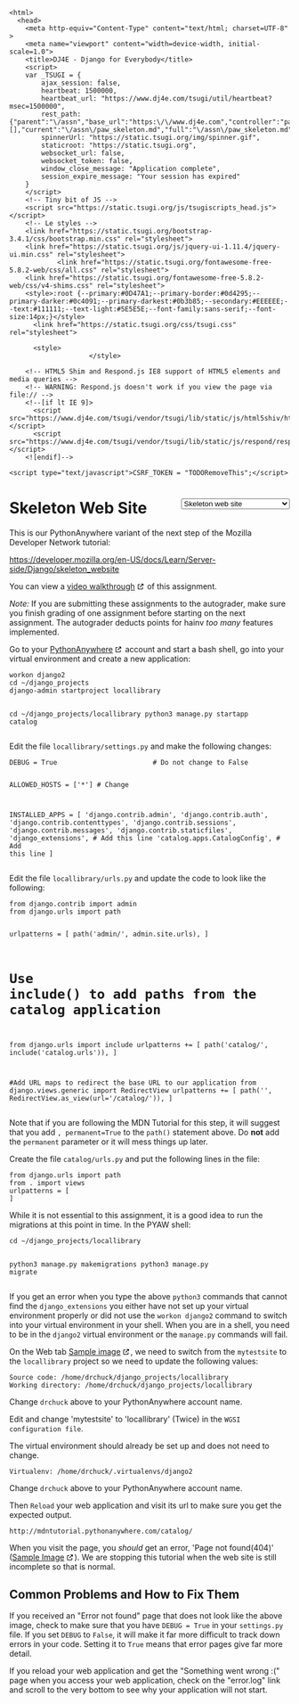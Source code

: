 <!DOCTYPE html>
    <html>
      <head>
        <meta http-equiv="Content-Type" content="text/html; charset=UTF-8" >
        <meta name="viewport" content="width=device-width, initial-scale=1.0">
        <title>DJ4E - Django for Everybody</title>
        <script>
        var _TSUGI = {
            ajax_session: false,
            heartbeat: 1500000,
            heartbeat_url: "https://www.dj4e.com/tsugi/util/heartbeat?msec=1500000",
            rest_path: {"parent":"\/assn","base_url":"https:\/\/www.dj4e.com","controller":"paw_skeleton.md","extra":"","action":false,"parameters":[],"current":"\/assn\/paw_skeleton.md","full":"\/assn\/paw_skeleton.md"},
            spinnerUrl: "https://static.tsugi.org/img/spinner.gif",
            staticroot: "https://static.tsugi.org",
            websocket_url: false,
            websocket_token: false,
            window_close_message: "Application complete",
            session_expire_message: "Your session has expired"
        }
        </script>
        <!-- Tiny bit of JS -->
        <script src="https://static.tsugi.org/js/tsugiscripts_head.js"></script>
        <!-- Le styles -->
        <link href="https://static.tsugi.org/bootstrap-3.4.1/css/bootstrap.min.css" rel="stylesheet">
        <link href="https://static.tsugi.org/js/jquery-ui-1.11.4/jquery-ui.min.css" rel="stylesheet">
                <link href="https://static.tsugi.org/fontawesome-free-5.8.2-web/css/all.css" rel="stylesheet">
        <link href="https://static.tsugi.org/fontawesome-free-5.8.2-web/css/v4-shims.css" rel="stylesheet">
        <style>:root {--primary:#0D47A1;--primary-border:#0d4295;--primary-darker:#0c4091;--primary-darkest:#0b3b85;--secondary:#EEEEEE;--text:#111111;--text-light:#5E5E5E;--font-family:sans-serif;--font-size:14px;}</style>
          <link href="https://static.tsugi.org/css/tsugi.css" rel="stylesheet">

          <style>
                        </style>
<style>
a[target="_blank"]:after {
    font-family: 'Font Awesome 5 Free';
    font-weight: 600;
    content: " \f35d";
}
.goog-te-banner-frame.skiptranslate {
    display: none !important;
    }
body {
    top: 0px !important;
    }
</style>

        <!-- HTML5 Shim and Respond.js IE8 support of HTML5 elements and media queries -->
        <!-- WARNING: Respond.js doesn't work if you view the page via file:// -->
        <!--[if lt IE 9]>
          <script src="https://www.dj4e.com/tsugi/vendor/tsugi/lib/static/js/html5shiv/html5shiv.js"></script>
          <script src="https://www.dj4e.com/tsugi/vendor/tsugi/lib/static/js/respond/respond.min.js"></script>
        <![endif]-->

    <script type="text/javascript">CSRF_TOKEN = "TODORemoveThis";</script>
</head>
<body prefix="oer: http://oerschema.org">
<div id="body_container">
<script>
if (window!=window.top) {
    document.getElementById("body_container").className = "container-fluid";
} else {
    document.getElementById("body_container").className = "container";
}
</script>
<nav class="navbar navbar-inverse navbar-fixed-top" role="navigation" id="tsugi_main_nav_bar" style="display:none">  <div class="container-fluid">
    <div class="navbar-header">
      <button type="button" class="navbar-toggle" data-toggle="collapse" data-target=".navbar-collapse">
        <span class="sr-only">Toggle navigation</span>
        <span class="icon-bar"></span>
        <span class="icon-bar"></span>
        <span class="icon-bar"></span>
      </button>
      <a class="navbar-brand" href="https://www.dj4e.com">DJ4E</a>
    </div>
    <div class="navbar-collapse collapse">
      <ul class="nav navbar-nav navbar-main">
        <li><a href="https://www.dj4e.com/lessons" >Lessons</a></li>
        <li><a href="https://www.dj4e.com/assn" >Assignments</a></li>
      </ul>
      <ul class="nav navbar-nav navbar-right">
        <li><a href="http://www.dr-chuck.com" target="_blank" >Instructor</a></li>
        <li><a href="https://www.dj4e.com/tsugi/login.php" >Login</a></li>
      </ul>
    </div> <!--/.nav-collapse -->
  </div> <!--container -->
</nav>
<script>
if ( ! inIframe() ) {
  document.getElementById('tsugi_main_nav_bar').style.display = 'block';
  document.getElementsByTagName('body')[0].style.paddingTop = '5.93rem';
}
</script>
<div id="flashmessages"></div><style>
center {
    padding-bottom: 10px;
}
@media print {
    #chapters {
        display: none;
    }
}
a[target="_blank"]:after {
  content: url(data:image/png;base64,iVBORw0KGgoAAAANSUhEUgAAAAoAAAAKCAYAAACNMs+9AAAAQElEQVR42qXKwQkAIAxDUUdxtO6/RBQkQZvSi8I/pL4BoGw/XPkh4XigPmsUgh0626AjRsgxHTkUThsG2T/sIlzdTsp52kSS1wAAAABJRU5ErkJggg==);
  margin: 0 3px 0 5px;
}
</style>
</head>
<body prefix="oer: http://oerschema.org">
<div id="body_container">
<script>
if (window!=window.top) {
    document.getElementById("body_container").className = "container-fluid";
} else {
    document.getElementById("body_container").className = "container";
}
</script>
<script>
function onSelect() {
    console.log($('#chapters').val());
    window.location = $('#chapters').val();
}
</script>
<div style="float:right">
<select id="chapters" onchange="onSelect();">
  <option value="paw_install.md">Django and PythonAnywhere</option>
  <option value="paw_skeleton.md" selected>Skeleton web site</option>
  <option value="paw_models.md">Django Models</option>
  <option value="paw_admin.md">Django Admin</option>
  <option value="dj4e_load.md">Batch Loading Data</option>
  <option value="paw_home.md">Django Home Page</option>
  <option value="paw_details.md">Django Detail Pages</option>
  <option value="paw_sessions.md">Django Sessions</option>
  <option value="paw_users.md">Django Users</option>
  <option value="paw_forms.md">Django Forms</option>
  <option value="paw_github.md">Using GitHub</option>
  <option value="dj_install.md">Installing Django Locally</option>
  <option value="dj4e_hello.md">Hello World</option>
  <option value="dj4e_autos.md">Autos CRUD</option>
  <option value="dj4e_ads1.md">AdList Milestone #1</option>
  <option value="dj4e_ads2.md">AdList Milestone #2</option>
  <option value="dj4e_ads3.md">AdList Milestone #3</option>
  <option value="dj4e_ads4.md">AdList Milestone #4</option>
</select>
</div>
<h1>Skeleton Web Site</h1>
<p>This is our PythonAnywhere variant of the next step of the Mozilla Developer Network
tutorial:</p>
<p><a href="https://developer.mozilla.org/en-US/docs/Learn/Server-side/Django/skeleton_website">https://developer.mozilla.org/en-US/docs/Learn/Server-side/Django/skeleton_website</a></p>
<p>You can view a
<a href="https://www.youtube.com/watch?v=6_JHiJvXu-I&index=3&list=PLlRFEj9H3Oj5e-EH0t3kXrcdygrL9-u-Z" target="_blank">video walkthrough</a> of this assignment.</p>
<p><em>Note:</em> If you are submitting these assignments to the autograder, make sure you finish
grading of one assignment before starting on the next assignment.  The autograder deducts
points for hainv <em>too many</em> features implemented.</p>
<p>Go to your
<a href="https://www.pythonanywhere.com" target="_blank">PythonAnywhere</a>
account and start a bash shell,
go into your virtual environment and create a new application:</p>
<pre><code>workon django2
cd ~/django_projects
django-admin startproject locallibrary

cd ~/django_projects/locallibrary
python3 manage.py startapp catalog</code></pre>
<p>Edit the file <code>locallibrary/settings.py</code> and make the following changes:</p>
<pre><code>DEBUG = True                        # Do not change to False

ALLOWED_HOSTS = ['*']               # Change

INSTALLED_APPS = [
    'django.contrib.admin',
    'django.contrib.auth',
    'django.contrib.contenttypes',
    'django.contrib.sessions',
    'django.contrib.messages',
    'django.contrib.staticfiles',
    'django_extensions',             # Add this line
    'catalog.apps.CatalogConfig',    # Add this line
]</code></pre>
<p>Edit the file <code>locallibrary/urls.py</code> and update the code to look like the following:</p>
<pre><code>from django.contrib import admin
from django.urls import path

urlpatterns = [
    path('admin/', admin.site.urls),
]

# Use include() to add paths from the catalog application
from django.urls import include
urlpatterns += [
    path('catalog/', include('catalog.urls')),
]

#Add URL maps to redirect the base URL to our application
from django.views.generic import RedirectView
urlpatterns += [
    path('', RedirectView.as_view(url='/catalog/')),
]</code></pre>
<p>Note that if you are following the MDN Tutorial for this step, it will suggest
that you add <code>, permanent=True</code> to the <code>path()</code> statement above.   Do <strong>not</strong> add
the <code>permanent</code> parameter or it will mess things up later.</p>
<p>Create the file <code>catalog/urls.py</code> and put the following lines in the file:</p>
<pre><code>from django.urls import path
from . import views
urlpatterns = [
]</code></pre>
<p>While it is not essential to this assignment, it is a good idea to run the migrations
at this point in time.  In the PYAW shell:</p>
<pre><code>cd ~/django_projects/locallibrary

python3 manage.py makemigrations
python3 manage.py migrate</code></pre>
<p>If you get an error when you type the above <code>python3</code> commands that cannot
find the <code>django_extensions</code> you either have not set up your virtual environment
properly or did not use the <code>workon django2</code> command to switch into your
virtual environment in your shell.  When you are in a shell, you need to
be in the <code>django2</code> virtual environment or the <code>manage.py</code> commands will fail.</p>
<p>On the Web tab
<a href="paw_skeleton/webapp_config.png" target="_blank">Sample image</a>,
we need to switch from the <code>mytestsite</code> to the <code>locallibrary</code> project so we
need to update the following values:</p>
<pre><code>Source code: /home/drchuck/django_projects/locallibrary
Working directory: /home/drchuck/django_projects/locallibrary</code></pre>
<p>Change <code>drchuck</code> above to your PythonAnywhere account name.</p>
<p>Edit and change 'mytestsite' to 'locallibrary' (Twice) in the
<code>WGSI configuration file</code>.</p>
<p>The virtual environment should already be set up and does not need to change.</p>
<pre><code>Virtualenv: /home/drchuck/.virtualenvs/django2</code></pre>
<p>Change <code>drchuck</code> above to your PythonAnywhere account name.</p>
<p>Then <code>Reload</code> your web application and visit its url to make sure you get the expected output.</p>
<pre><code>http://mdntutorial.pythonanywhere.com/catalog/</code></pre>
<p>When you visit the page,
you <em>should</em> get an error, 'Page not found(404)'
(<a href="paw_skeleton/webapp_final.png" target="_blank">Sample Image</a>).
We are stopping this tutorial when the web site is still incomplete so that is normal.</p>
<h2>Common Problems and How to Fix Them</h2>
<p>If you received an &quot;Error not found&quot; page that does not look like the above image,
check to make sure that you have <code>DEBUG = True</code> in your <code>settings.py</code> file.  If you
set <code>DEBUG</code> to <code>False</code>, it will make it far more difficult to track down errors in
your code.  Setting it to <code>True</code> means that error pages give far more detail.</p>
<p>If you reload your web application and get the &quot;Something went wrong :(&quot;
page when you access your web application, check on the &quot;error.log&quot; link
and scroll to the very bottom to see why your application will not start.</p><script src="https://static.tsugi.org/js/jquery-1.11.3.js"></script>
<script src="https://static.tsugi.org/bootstrap-3.4.1/js/bootstrap.min.js"></script>
<script src="https://static.tsugi.org/js/jquery-ui-1.11.4/jquery-ui.min.js"></script>
<script src="https://static.tsugi.org/js/jquery.timeago-1.6.3.js"></script>
<script src="https://static.tsugi.org/js/handlebars-v4.0.2.js"></script>
<script src="https://static.tsugi.org/tmpljs-3.8.0/tmpl.min.js"></script>
<script src="https://static.tsugi.org/js/tsugiscripts.js"></script>
<script type="text/javascript">
    HEARTBEAT_TIMEOUT = setTimeout(doHeartBeat, _TSUGI.heartbeat);
    tsugiEmbedMenu();
</script>
<div id="google_translate_element" style="position: fixed; right: 1em; bottom: 0.25em;"></div><script type="text/javascript">
function googleTranslateElementInit() {
  new google.translate.TranslateElement({pageLanguage: "en", layout: google.translate.TranslateElement.InlineLayout.SIMPLE
    }, "google_translate_element");
}
</script><script type="text/javascript" src="//translate.google.com/translate_a/element.js?cb=googleTranslateElementInit"></script>
<script>
// PHP VERSION 7.0 and 7.1 HACK
// https://stackoverflow.com/questions/44980654/how-can-i-make-trans-sid-cookie-less-sessions-work-in-php-7-1
$('a').each(function (x) {
    var href = $(this).attr('href');
    if ( ! href ) return;
    if ( ! href.startsWith('#') ) return;
    var pos = href.indexOf('/?');
    if ( pos < 1 ) return;
    console.dir('Patching broken # href='+href);
    href = href.substring(0,pos);
    $(this).attr('href', href);
});

</script>
<script>
// https://stackoverflow.com/questions/7901679/jquery-add-target-blank-for-outgoing-link
$(window).load(function() {
    $('a[href^="http"]').attr('target', function() {
      if(this.host == location.host) return '_self'
      else return '_blank'
    });
});
</script>

</div></body>
</html>
